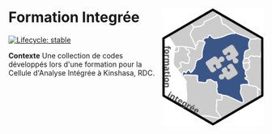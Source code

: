 Formation Integrée <img src='logo.svg' align='right' alt='' width='200' />
====================================================================================================

<!-- badges: start -->
[![Lifecycle:
stable](https://img.shields.io/badge/lifecycle-stable-blue.svg)](https://www.tidyverse.org/lifecycle/#stable)
<!-- badges: end -->



**Contexte**
Une collection de codes développés lors d'une formation pour la Cellule d'Analyse Intégrée à Kinshasa, RDC.

